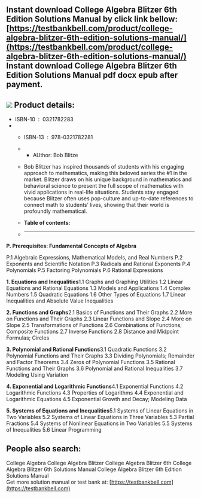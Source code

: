 Instant download **College Algebra Blitzer 6th Edition Solutions Manual** by click link bellow:  
[https://testbankbell.com/product/college-algebra-blitzer-6th-edition-solutions-manual/](https://testbankbell.com/product/college-algebra-blitzer-6th-edition-solutions-manual/)  
**Instant download College Algebra Blitzer 6th Edition Solutions Manual pdf docx epub after payment.**
------------------------------------------------------------------------------------------------------


![](https://testbankbell.com/wp-content/uploads/2023/05/college-algebra-blitzer-6th-sm.jpg)
**Product details:**
--------------------


* ISBN-10 ‏ : ‎ 0321782283
* * ISBN-13 ‏ : ‎ 978-0321782281
  * * AUthor: Bob Blitze
   
  * Bob Blitzer has inspired thousands of students with his engaging approach to mathematics, making this beloved series the #1 in the market. Blitzer draws on his unique background in mathematics and behavioral science to present the full scope of mathematics with vivid applications in real-life situations. Students stay engaged because Blitzer often uses pop-culture and up-to-date references to connect math to students’ lives, showing that their world is profoundly mathematical.
  * **Table of contents:**
  * ----------------------
 


**P. Prerequisites: Fundamental Concepts of Algebra**

P.1 Algebraic Expressions, Mathematical Models, and Real Numbers
P.2 Exponents and Scientific Notation
P.3 Radicals and Rational Exponents
P.4 Polynomials
P.5 Factoring Polynomials
P.6 Rational Expressions

**1. Equations and Inequalities**1.1 Graphs and Graphing Utilities
1.2 Linear Equations and Rational Equations
1.3 Models and Applications
1.4 Complex Numbers
1.5 Quadratic Equations
1.6 Other Types of Equations
1.7 Linear Inequalities and Absolute Value Inequalities

**2. Functions and Graphs**2.1 Basics of Functions and Their Graphs
2.2 More on Functions and Their Graphs
2.3 Linear Functions and Slope
2.4 More on Slope
2.5 Transformations of Functions
2.6 Combinations of Functions; Composite Functions
2.7 Inverse Functions
2.8 Distance and Midpoint Formulas; Circles

**3. Polynomial and Rational Functions**3.1 Quadratic Functions
3.2 Polynomial Functions and Their Graphs
3.3 Dividing Polynomials; Remainder and Factor Theorems
3.4 Zeros of Polynomial Functions
3.5 Rational Functions and Their Graphs
3.6 Polynomial and Rational Inequalities
3.7 Modeling Using Variation

**4. Exponential and Logarithmic Functions**4.1 Exponential Functions
4.2 Logarithmic Functions
4.3 Properties of Logarithms
4.4 Exponential and Logarithmic Equations
4.5 Exponential Growth and Decay; Modeling Data

**5. Systems of Equations and Inequalities**5.1 Systems of Linear Equations in Two Variables
5.2 Systems of Linear Equations in Three Variables
5.3 Partial Fractions
5.4 Systems of Nonlinear Equations in Two Variables
5.5 Systems of Inequalities
5.6 Linear Programming




**People also search:**
-----------------------


College Algebra
College Algebra Blitzer
College Algebra Blitzer 6th
College Algebra Blitzer 6th Solutions Manual
College Algebra Blitzer 6th Edition Solutions Manual  
 Get more solution manual or test bank at: [https://testbankbell.com](https://testbankbell.com)
